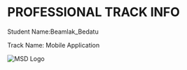 # PROFESSIONAL TRACK INFO

Student Name:Beamlak_Bedatu 

Track Name: Mobile Application 

![MSD Logo](assets/msd-6th-batch-logo.png "MSD 6th Batch Logo")
